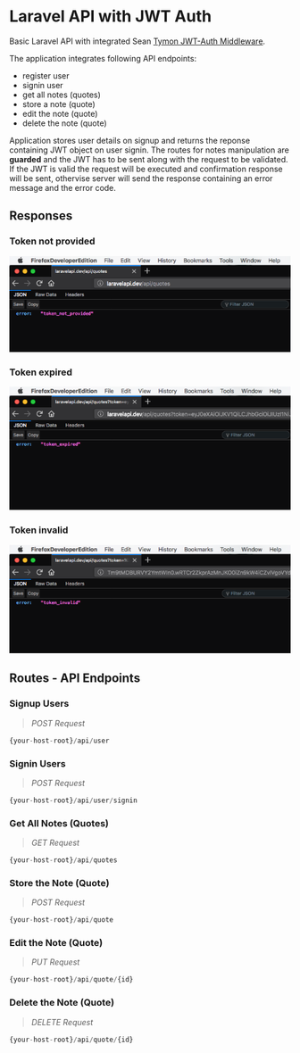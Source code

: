 # Laravel API with JWT Auth

Basic Laravel API with integrated Sean [Tymon JWT-Auth Middleware](https://github.com/tymondesigns/jwt-auth).

The application integrates following API endpoints:
* register user
* signin user
* get all notes (quotes)
* store a note (quote)
* edit the note (quote)
* delete the note (quote)

Application stores user details on signup and returns the reponse containing JWT object on user signin. The routes for notes manipulation are **guarded** and the JWT has to be sent along with the request to be validated. If the JWT is valid the request will be executed and confirmation response will be sent, othervise server will send the response containing an error message and the error code.

## Responses
### Token not provided
![token](./img-readme/token-not-provided.png)

### Token expired
![token](./img-readme/token-expired.png)

### Token invalid
![token](./img-readme/token-invalid.png)

## Routes - API Endpoints

### Signup Users
> *POST Request*
```php
{your-host-root}/api/user
```

### Signin Users
> *POST Request*
```php
{your-host-root}/api/user/signin
```

### Get All Notes (Quotes)
> *GET Request*
```php
{your-host-root}/api/quotes
```


### Store the Note (Quote)
> *POST Request*
```php
{your-host-root}/api/quote
```


### Edit the Note (Quote)
> *PUT Request*
```php
{your-host-root}/api/quote/{id}
```

### Delete the Note (Quote)
> *DELETE Request*
```php
{your-host-root}/api/quote/{id}
```

